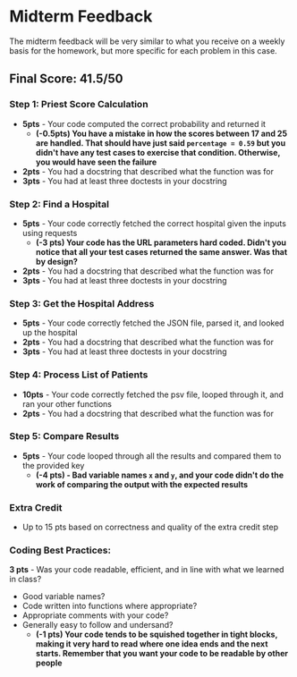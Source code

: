 # Midterm Feedback
The midterm feedback will be very similar to what you receive on a weekly basis for the homework, but more specific for each problem in this case.

## Final Score: 41.5/50


### Step 1: Priest Score Calculation
* **5pts** - Your code computed the correct probability and returned it
  * **(-0.5pts) You have a mistake in how the scores between 17 and 25 are handled.  That should have just said `percentage = 0.59` but you didn't have any test cases to exercise that condition. Otherwise, you would have seen the failure**
* **2pts** - You had a docstring that described what the function was for
* **3pts** - You had at least three doctests in your docstring

### Step 2: Find a Hospital
* **5pts** - Your code correctly fetched the correct hospital given the inputs using requests
  * **(-3 pts) Your code has the URL parameters hard coded.  Didn't you notice that all your test cases returned the same answer.  Was that by design?**
* **2pts** - You had a docstring that described what the function was for
* **3pts** - You had at least three doctests in your docstring

### Step 3: Get the Hospital Address
* **5pts** - Your code correctly fetched the JSON file, parsed it, and looked up the hospital
* **2pts** - You had a docstring that described what the function was for
* **3pts** - You had at least three doctests in your docstring

### Step 4: Process List of Patients
* **10pts** - Your code correctly fetched the psv file, looped through it, and ran your other functions
* **2pts** - You had a docstring that described what the function was for

### Step 5: Compare Results
* **5pts** - Your code looped through all the results and compared them to the provided key
  * **(-4 pts) - Bad variable names `x` and `y`, and your code didn't do the work of comparing the output with the expected results**

### Extra Credit
* Up to 15 pts based on correctness and quality of the extra credit step

### Coding Best Practices:
**3 pts** - Was your code readable, efficient, and in line with what we learned in class?
* Good variable names?
* Code written into functions where appropriate?
* Appropriate comments with your code?
* Generally easy to follow and undersand?
  * **(-1 pts) Your code tends to be squished together in tight blocks, making it very hard to read where one idea ends and the next starts.  Remember that you want your code to be readable by other people**
